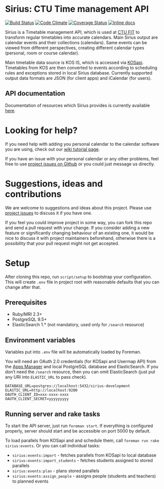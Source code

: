 # Sirius: CTU Time management API

[![Build Status](https://travis-ci.org/cvut/sirius.svg?branch=master)](https://travis-ci.org/cvut/sirius)
[![Code Climate](https://img.shields.io/codeclimate/github/cvut/sirius.svg)](https://codeclimate.com/github/cvut/sirius)
[![Coverage Status](https://coveralls.io/repos/cvut/sirius/badge.svg?branch=master&service=github)](https://coveralls.io/github/cvut/sirius?branch=master)
[![Inline docs](http://inch-ci.org/github/cvut/sirius.svg)](http://inch-ci.org/github/cvut/sirius)


Sirius is a Timetable management API, which is used at [CTU FIT](http://fit.cvut.cz/) to transform regular timetables
into accurate calendars. Main Sirius output are calendar events and their collections (calendars). Same events can be
viewed from different perspectives, creating different calendar types (personal, room or course calendar).

Main timetable data source is KOS IS, which is accessed via [KOSapi](https://kosapi.fit.cvut.cz/). Timetables from KOS
are then converted to events according to scheduling rules and exceptions stored in local Sirius database.
Currently supported output data formats are JSON (for client apps) and iCalendar (for users).

## API documentation

Documentation of resources which Sirius provides is currently available [here](http://cvut.github.io/sirius/docs/api-v1.html).

# Looking for help?

If you need help with adding you personal calendar to the calendar software you are using, check out our
[wiki tutorial page](https://github.com/cvut/sirius/wiki/Nastaven%C3%AD-kalend%C3%A1%C5%99e).

If you have an issue with your personal calendar or any other problems, feel free to use
[project issues on Github](https://github.com/cvut/sirius/issues) or you could just message us directly.

# Suggestions, ideas and contributions

We are welcome to suggestions and ideas about this project. Please use [project issues](https://github.com/cvut/sirius/issues)
to discuss it if you have one.

If you feel you could improve project in some way, you can fork this repo and send a pull request with your change.
If you consider adding a new feature or significantly changing behaviour of an existing one, it would be nice
to discuss it with project maintainers beforehand, otherwise there is a possibility that your pull request might not get accepted.

# Setup

After cloning this repo, run `script/setup` to bootstrap your configuration. This will create `.env` file in project root
with reasonable defaults that you can change after that.

## Prerequisites

* Ruby/MRI 2.3+
* PostgreSQL 9.5+
* ElasticSearch 1.* (not mandatory, used only for `/search` resource)

## Environment variables

Variables put into `.env` file will be automatically loaded by Foreman.

You will need an OAuth 2.0 credentials (for KOSapi and Usermap API) from the [Apps Manager](https://auth.fit.cvut.cz/manager/) and local PostgreSQL database and ElasticSearch.
If you don’t need the `/search` resource, then you can omit ElasticSearch (just put any URI into `ELASTIC_URL` to pass check).

```
DATABASE_URL=postgres://localhost:5432/sirius-development
ELASTIC_URL=http://localhost:9200
OAUTH_CLIENT_ID=xxx-xxxx-xxxx
OAUTH_CLIENT_SECRET=yyyyyyyyy
```

## Running server and rake tasks

To start the API server, just run `foreman start`. If everything is configured properly, server should start and be
accessible on port 5000 by default.

To load parallels from KOSapi and and schedule them, call `foreman run rake sirius:events`. Or you can call individual tasks:

* `sirius:events:import` - fetches parallels from KOSapi to local database
* `sirius:events:import_students` - fetches students assigned to stored parallels
* `sirius:events:plan` - plans stored parallels
* `sirius:events:assign_people` - assigns people (students and teachers) to planned events

